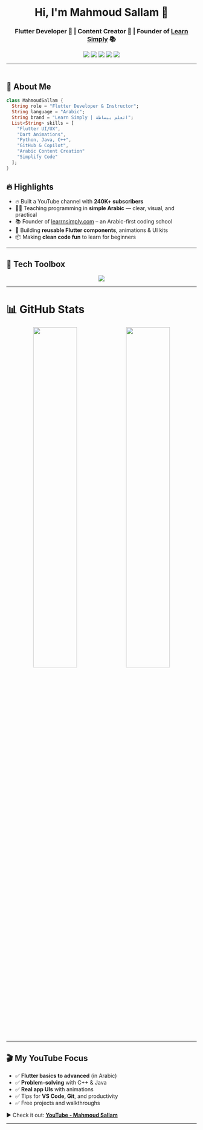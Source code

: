 <h1 align="center">Hi, I'm Mahmoud Sallam  👋</h1>
<h3 align="center">Flutter Developer 🧠 | Content Creator 🎥 | Founder of <a href="https://learrnsimply.com" target="_blank">Learn Simply</a> 📚</h3>

<p align="center">
  <a href="https://instagram.com/mahmoudsallamc"><img src="https://img.shields.io/badge/@Mahmoud%20Sallam-E4405F?style=for-the-badge&logo=instagram&logoColor=white" /></a>
  <a href="https://linkedin.com/in/mahmoudsallamc"><img src="https://img.shields.io/badge/Mahmoud%20Sallam-0077B5?style=for-the-badge&logo=linkedin&logoColor=white" /></a>
  <a href="https://www.youtube.com/@mahmoudsallam-10/videos/?sub_confirmation=1"><img src="https://img.shields.io/badge/YouTube-Mahmoud_Sallam-FF0000?style=for-the-badge&logo=youtube&logoColor=white" /></a>
  <a href="https://facebook.com/mahmoudsallamc"><img src="https://img.shields.io/badge/Facebook-1877F2?style=for-the-badge&logo=facebook&logoColor=white" /></a>
  <a href="https://mahmoudsallamc.blogspot.com"><img src="https://img.shields.io/badge/Website-mahmoudsallam.com-blueviolet?style=for-the-badge&logo=google-chrome&logoColor=white" /></a>
</p>

---

<img src="https://media.giphy.com/media/3o7abKhOpu0NwenH3O/giphy.gif" width="100%" height="3px" />

## 🚀 About Me

```dart
class MahmoudSallam {
  String role = "Flutter Developer & Instructor";
  String language = "Arabic";
  String brand = "Learn Simply | اتعلم ببساطة";
  List<String> skills = [
    "Flutter UI/UX",
    "Dart Animations",
    "Python, Java, C++",
    "GitHub & Copilot",
    "Arabic Content Creation"
    "Simplify Code"
  ];
}
```
## 🔥 Highlights

- 🔥 Built a YouTube channel with **240K+ subscribers**
- 👨‍🏫 Teaching programming in **simple Arabic** — clear, visual, and practical
- 📚 Founder of [learrnsimply.com](https://learrnsimply.com) – an Arabic-first coding school
- 🧩 Building **reusable Flutter components**, animations & UI kits
- 📦 Making **clean code fun** to learn for beginners

---

## 🧰 Tech Toolbox

<p align="center">
  <img src="https://skillicons.dev/icons?i=flutter,dart,cpp,java,python,vscode,github,figma,git,bash" />
</p>

---

# 📊 GitHub Stats

<p align="center">
  <img src="https://github-readme-stats.vercel.app/api?username=ahmedlearnSimply&show_icons=true&theme=tokyonight&hide_border=true&border_radius=10" width="48%" />
  <img src="https://github-readme-streak-stats.herokuapp.com/?user=ahmedlearnSimply&theme=tokyonight&hide_border=true&border_radius=10" width="48%" />
</p>

---

## 🎬 My YouTube Focus

- ✅ **Flutter basics to advanced** (in Arabic)
- ✅ **Problem-solving** with C++ & Java
- ✅ **Real app UIs** with animations
- ✅ Tips for **VS Code, Git**, and productivity
- ✅ Free projects and walkthroughs

▶️ Check it out: [**YouTube - Mahmoud Sallam**](https://www.youtube.com/@mahmoudsallam-10/videos/?sub_confirmation=1)

---

